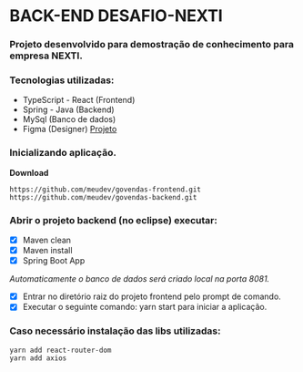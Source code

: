 # BACK-END DESAFIO-NEXTI
### Projeto desenvolvido para demostração de conhecimento para empresa NEXTI.

### Tecnologias utilizadas:

* TypeScript - React (Frontend)
* Spring - Java (Backend)
* MySql (Banco de dados)
* Figma (Designer) [Projeto](https://www.figma.com/file/OcfljU9YXDNxTF3bgcA9B8/Crud-Pedidos-Web)

### Inicializando aplicação.

**Download**
   
    https://github.com/meudev/govendas-frontend.git
    https://github.com/meudev/govendas-backend.git
    
### Abrir o projeto backend (no eclipse) executar:
- [x] Maven clean
- [x] Maven install
- [x] Spring Boot App
    
_Automaticamente o banco de dados será criado local na porta 8081._

- [x] Entrar no diretório raiz do projeto frontend pelo prompt de comando.
- [x] Executar o seguinte comando: yarn start para iniciar a aplicação.
    
### Caso necessário instalação das libs utilizadas:
    yarn add react-router-dom
    yarn add axios



